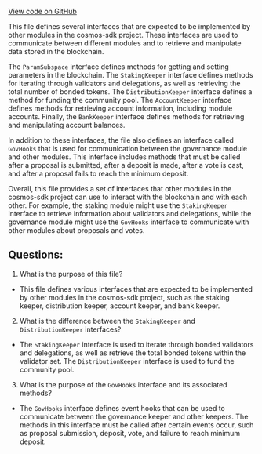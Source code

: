 [View code on GitHub](https://github.com/cosmos/cosmos-sdk/blob/main/x/gov/types/expected_keepers.go)

This file defines several interfaces that are expected to be implemented by other modules in the cosmos-sdk project. These interfaces are used to communicate between different modules and to retrieve and manipulate data stored in the blockchain.

The `ParamSubspace` interface defines methods for getting and setting parameters in the blockchain. The `StakingKeeper` interface defines methods for iterating through validators and delegations, as well as retrieving the total number of bonded tokens. The `DistributionKeeper` interface defines a method for funding the community pool. The `AccountKeeper` interface defines methods for retrieving account information, including module accounts. Finally, the `BankKeeper` interface defines methods for retrieving and manipulating account balances.

In addition to these interfaces, the file also defines an interface called `GovHooks` that is used for communication between the governance module and other modules. This interface includes methods that must be called after a proposal is submitted, after a deposit is made, after a vote is cast, and after a proposal fails to reach the minimum deposit.

Overall, this file provides a set of interfaces that other modules in the cosmos-sdk project can use to interact with the blockchain and with each other. For example, the staking module might use the `StakingKeeper` interface to retrieve information about validators and delegations, while the governance module might use the `GovHooks` interface to communicate with other modules about proposals and votes.
## Questions: 
 1. What is the purpose of this file?
- This file defines various interfaces that are expected to be implemented by other modules in the cosmos-sdk project, such as the staking keeper, distribution keeper, account keeper, and bank keeper.

2. What is the difference between the `StakingKeeper` and `DistributionKeeper` interfaces?
- The `StakingKeeper` interface is used to iterate through bonded validators and delegations, as well as retrieve the total bonded tokens within the validator set. The `DistributionKeeper` interface is used to fund the community pool.

3. What is the purpose of the `GovHooks` interface and its associated methods?
- The `GovHooks` interface defines event hooks that can be used to communicate between the governance keeper and other keepers. The methods in this interface must be called after certain events occur, such as proposal submission, deposit, vote, and failure to reach minimum deposit.
